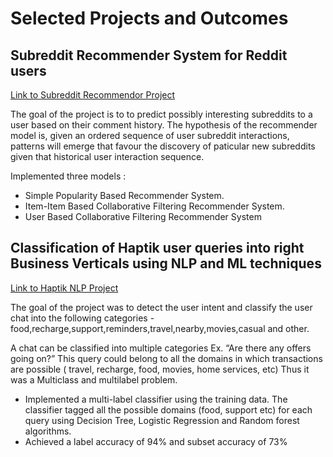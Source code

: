 Selected Projects and Outcomes
==============================
## Subreddit Recommender System for Reddit users

[Link to Subreddit Recommendor Project](https://github.com/birajparikh16/Recommender_system_Capstone_Project-2)

The goal of the project is to to predict possibly interesting subreddits to a user based on their comment history.
The hypothesis of the recommender model is, given an ordered sequence of user subreddit interactions, patterns will emerge that favour the discovery of paticular new subreddits given that historical user interaction sequence.

Implemented three models :

   - Simple Popularity Based Recommender System.
   - Item-Item Based Collaborative Filtering Recommender System.
   - User Based Collaborative Filtering Recommender System

## Classification of Haptik user queries into right Business Verticals using NLP and ML techniques

[Link to Haptik NLP Project](https://github.com/birajparikh16/Haptik_Text_Classification_Capstone_Project-1)

The goal of the project was to detect the user intent and classify the user chat into the following categories - food,recharge,support,reminders,travel,nearby,movies,casual and other.

A chat can be classified into multiple categories Ex. “Are there any offers going on?”
This query could belong to all the domains in which transactions are possible ( travel, recharge, food, movies, home services, etc)
Thus it was a Multiclass and multilabel problem.

- Implemented a multi-label classifier using the training data. The classifier tagged all the possible domains (food, support etc) for each query using Decision Tree, Logistic Regression and Random forest algorithms.
- Achieved a label accuracy of 94% and subset accuracy of 73%
